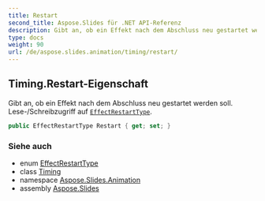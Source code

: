 ```yaml
---
title: Restart
second_title: Aspose.Slides für .NET API-Referenz
description: Gibt an, ob ein Effekt nach dem Abschluss neu gestartet werden soll. Lese-/Schreibzugriff auf EffectRestartTypeaspose.slides.animation/effectrestarttype.
type: docs
weight: 90
url: /de/aspose.slides.animation/timing/restart/
---
```


## Timing.Restart-Eigenschaft

Gibt an, ob ein Effekt nach dem Abschluss neu gestartet werden soll. Lese-/Schreibzugriff auf [`EffectRestartType`](../../effectrestarttype).

```csharp
public EffectRestartType Restart { get; set; }
```

### Siehe auch

* enum [EffectRestartType](../../effectrestarttype)
* class [Timing](../../timing)
* namespace [Aspose.Slides.Animation](../../timing)
* assembly [Aspose.Slides](../../../)

<!-- DO NOT EDIT: généré par xmldocmd pour Aspose.Slides.dll -->